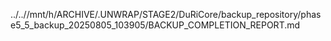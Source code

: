 ../..//mnt/h/ARCHIVE/.UNWRAP/STAGE2/DuRiCore/backup_repository/phase5_5_backup_20250805_103905/BACKUP_COMPLETION_REPORT.md
